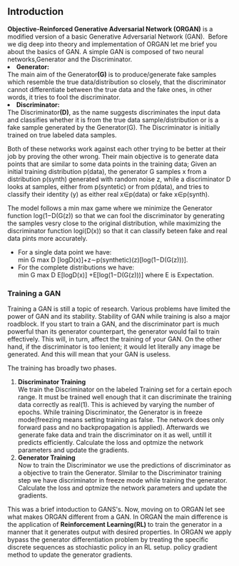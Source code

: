 
<h2>Introduction</h2>
<b>Objective-Reinforced Generative Adversarial Network (ORGAN)</b> is a modified version of a basic Generative Adversarial Network (GAN). 
Before we dig deep into theory and implementation of ORGAN let me brief you about the basics of GAN. 
A simple GAN is composed of two neural networks,Generator and the Discriminator.

<li><b> Generator:</b></li> The main aim of the Generator<b>(G)</b> is to produce/generate fake samples which resemble the true data/distribution so closely, that the discriminator cannot differentiate between the true data and the fake ones, in other words, it tries to fool the discriminator.

<li><b>Discriminator:</b></li> The Discriminator<b>(D)</b>, as the name suggests discriminates the input data and classifies whether it is from the true data sample/distribution or is a fake sample generated by the Generator(G). The Discriminator is initially trained on true labeled data samples.

Both of these networks work against each other trying to be better at their job by proving the other wrong. Their main objective is to 
generate data points that are similar to some data points in the training data;
Given an initial  training distribution p(data), the generator G samples x from a distribution p(synth) generated with random noise z, while a discriminator D looks at samples, either from p(syntetic) or from p(data), and tries to classify their identity (y) as either real x∈p(data) or fake x∈p(synth).

The model follows a min max game where we minimize the Generator function log(1−D(G(z)) so that we can fool the discriminator by generating the samples vesry close to the original distribution, while maximizing the discriminator function logi(D(x)) so that it can classify beteen fake and real data pints more accurately. 
<ul>
  <li>For a single data point we have: </li>
  min G max D [logD(x)]+z∼p(synthetic)(z)[log(1−D(G(z)))].
  <li>For the complete distributions we have: </li>
  min G max D E[logD(x)] +E[log(1−D(G(z)))] where E is Expectation.
</ul>
<h3>Training a GAN</h3>
Training a GAN is still a topic of research. Various problems have limited the power of GAN and its stability. Stability of GAN while training is also a major roadblock. If you start to train a GAN, and the discriminator part is much powerful than its generator counterpart, the generator would fail to train effectively. This will, in turn, affect the training of your GAN. On the other hand, if the discriminator is too lenient; it would let literally any image be generated. And this will mean that your GAN is useless. 

The training has broadly two phases.
<ol>
  <li><b>Discriminator Training</b></li>
  We train the Discriminator on the labeled Training set for a certain epoch range. It must be trained well enough that it can discriminate the training data correctly as real(1). This is achieved by varying the number of epochs.
  While training Discriminator, the Generator is in freeze mode(freezing means setting training as false. The network does only forward pass and no backpropagation is applied).
  Afterwards we generate fake data and train the discriminator on it as well, untill it predicts efficiently.
  Calculate the loss and optmize the network parameters and update the gradients.
  <li><b>Generator Training</b></li>
  Now to train the Discriminator we use the predictions of discriminator as a objective to train the Generator.
  SImilar to the Discriminator training step we have discriminator in freeze mode while training the generator.
  Calculate the loss and optmize the network parameters and update the gradients.
</ol>

This was a brief intoduction to GANS's. Now, moving on to ORGAN let see what makes ORGAN different from a GAN.
In ORGAN the main difference is the application of <b>Reinforcement Learning(RL) </b> to train the generator in a manner that it generates output with desired properties.
In ORGAN we apply bypass the generator differentiation problem by treating the specific discrete sequences as stochiastic policy in an RL setup. policy gradient method to update the generator gradients.
